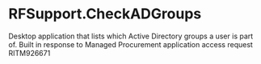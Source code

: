 # RFSupport.CheckADGroups
Desktop application that lists which Active Directory groups a user is part of. Built in response to Managed Procurement application access request RITM926671
